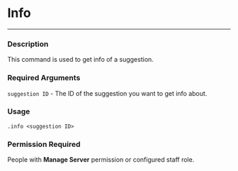 # Info
---
### Description
This command is used to get info of a suggestion.
### Required Arguments
`suggestion ID` - The ID of the suggestion you want to get info about.
### Usage
```
.info <suggestion ID>
```
### Permission Required
People with **Manage Server** permission or configured staff role.
